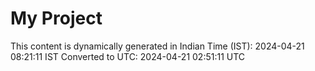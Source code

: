 # My Project

This content is dynamically generated in Indian Time (IST): 2024-04-21 08:21:11 IST
Converted to UTC: 2024-04-21 02:51:11 UTC
